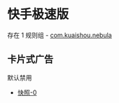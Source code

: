 # 快手极速版

存在 1 规则组 - [com.kuaishou.nebula](/src/apps/com.kuaishou.nebula.ts)

## 卡片式广告

默认禁用

- [快照-0](https://i.gkd.li/import/13196316)
